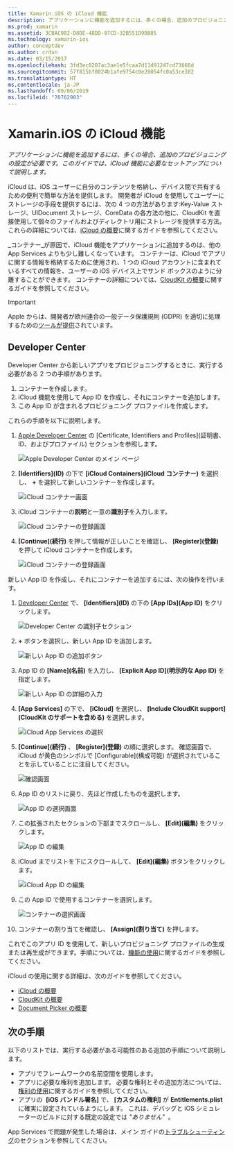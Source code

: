 ```yaml
---
title: Xamarin.iOS の iCloud 機能
description: アプリケーションに機能を追加するには、多くの場合、追加のプロビジョニングの設定が必要です。 このガイドでは、iCloud 機能に必要なセットアップについて説明します。
ms.prod: xamarin
ms.assetid: 3CBAC982-D8DE-48DD-97CD-32B551D9DB85
ms.technology: xamarin-ios
author: conceptdev
ms.author: crdun
ms.date: 03/15/2017
ms.openlocfilehash: 3fd3ec0207ac3ae1e5fcaa7d11d91247cd73666d
ms.sourcegitcommit: 57f815bf0024b1afe9754c0e28054fc0a53ce302
ms.translationtype: HT
ms.contentlocale: ja-JP
ms.lasthandoff: 09/06/2019
ms.locfileid: "70762903"
---
```

# <a name="icloud-capabilities-in-xamarinios"></a>Xamarin.iOS の iCloud 機能

_アプリケーションに機能を追加するには、多くの場合、追加のプロビジョニングの設定が必要です。このガイドでは、iCloud 機能に必要なセットアップについて説明します。_

iCloud は、iOS ユーザーに自分のコンテンツを格納し、デバイス間で共有するための便利で簡単な方法を提供します。 開発者が iCloud を使用してユーザーにストレージの手段を提供するには、次の 4 つの方法があります:Key-Value ストレージ、UIDocument ストレージ、CoreData の各方法の他に、CloudKit を直接使用して個々のファイルおよびディレクトリ用にストレージを提供する方法。 これらの詳細については、[iCloud の概要](~/ios/data-cloud/introduction-to-icloud.md)に関するガイドを参照してください。

_コンテナー_が原因で、iCloud 機能をアプリケーションに追加するのは、他の App Services よりも少し難しくなっています。 コンテナーは、iCloud でアプリに関する情報を格納するために使用され、1 つの iCloud アカウントに含まれているすべての情報を、ユーザーの iOS デバイス上でサンド ボックスのように分離することができます。 コンテナーの詳細については、[CloudKit の概要](~/ios/data-cloud/intro-to-cloudkit.md)に関するガイドを参照してください。

> [!IMPORTANT]
> Apple からは、開発者が欧州連合の一般データ保護規則 (GDPR) を適切に処理するための[ツールが提供](https://developer.apple.com/support/allowing-users-to-manage-data/)されています。

<a name="icloud-developer-center" />

## <a name="developer-center"></a>Developer Center

Developer Center から新しいアプリをプロビジョニングするときに、実行する必要がある 2 つの手順があります。

1. コンテナーを作成します。
2. iCloud 機能を使用して App ID を作成し、それにコンテナーを追加します。
3. この App ID が含まれるプロビジョニング プロファイルを作成します。

これらの手順を以下に説明します。

1. [Apple Developer Center](https://developer.apple.com/account/) の [Certificate, Identifiers and Profiles]\(証明書、ID、およびプロファイル\) セクションを参照します。 
    
     ![Apple Developer Center のメイン ページ](icloud-capabilities-images/image22.png)

2. **[Identifiers]\(ID\)** の下で **[iCloud Containers]\(iCloud コンテナー\)** を選択し、 **+** を選択して新しいコンテナーを作成します。  
    
    ![iCloud コンテナー画面](icloud-capabilities-images/image23.png)

3. iCloud コンテナーの**説明**と一意の**識別子**を入力します。 
    
    ![iCloud コンテナーの登録画面](icloud-capabilities-images/image24.png)

4. **[Continue]\(続行\)** を押して情報が正しいことを確認し、 **[Register]\(登録\)** を押して iCloud コンテナーを作成します。  
    
    ![iCloud コンテナーの登録画面](icloud-capabilities-images/image25.png)

新しい App ID を作成し、それにコンテナーを追加するには、次の操作を行います。

1. [Developer Center](https://developer.apple.com/account/) で、 **[Identifiers]\(ID\)** の下の **[App IDs]\(App ID\)** をクリックします。 
    
    ![Developer Center の識別子セクション](icloud-capabilities-images/image26.png)

2. **+** ボタンを選択し、新しい App ID を追加します。 
    
    ![新しい App ID の追加ボタン](icloud-capabilities-images/image27.png)

3. App ID の **[Name]\(名前\)** を入力し、 **[Explicit App ID]\(明示的な App ID\)** を指定します。
    
    ![新しい App ID の詳細の入力](icloud-capabilities-images/image28.png)

4. **[App Services]** の下で、 **[iCloud]** を選択し、 **[Include CloudKit support]\(CloudKit のサポートを含める\)** を選択します。
    
    ![iCloud App Services の選択](icloud-capabilities-images/image29.png)

5. **[Continue]\(続行\)** 、 **[Register]\(登録\)** の順に選択します。 確認画面で、iCloud が黄色のシンボルで [Configurable]\(構成可能\) が選択されていることを示していることに注目してください。   
    
    ![確認画面](icloud-capabilities-images/image30.png)

6. App ID のリストに戻り、先ほど作成したものを選択します。 
    
    ![App ID の選択画面](icloud-capabilities-images/image31.png)

7. この拡張されたセクションの下部までスクロールし、 **[Edit]\(編集\)** をクリックします。
    
    ![App ID の編集](icloud-capabilities-images/image32.png)

8. iCloud までリストを下にスクロールして、 **[Edit]\(編集\)** ボタンをクリックします。  
    
    ![iCloud App ID の編集](icloud-capabilities-images/image33.png)

9. この App ID で使用するコンテナーを選択します。  
    
    ![コンテナーの選択画面](icloud-capabilities-images/image34.png)

10. コンテナーの割り当てを確認し、 **[Assign]\(割り当て\)** を押します。

これでこのアプリ ID を使用して、新しいプロビジョニング プロファイルの生成または再生成ができます。手順については、[機能の使用](~/ios/deploy-test/provisioning/capabilities/index.md)に関するガイドを参照してください。 

iCloud の使用に関する詳細は、次のガイドを参照してください。

* [iCloud の概要](~/ios/data-cloud/introduction-to-icloud.md)
* [CloudKit の概要](~/ios/data-cloud/intro-to-cloudkit.md)
* [Document Picker の概要](~/ios/platform/document-picker.md)

## <a name="next-steps"></a>次の手順

以下のリストでは、実行する必要がある可能性のある追加の手順について説明します。

* アプリでフレームワークの名前空間を使用します。
* アプリに必要な権利を追加します。 必要な権利とその追加方法については、[権利の使用](~/ios/deploy-test/provisioning/entitlements.md)に関するガイドを参照してください。
* アプリの  **[iOS バンドル署名]** で、 **[カスタムの権利]** が **Entitlements.plist** に確実に設定されているようにします。 これは、デバッグと iOS シミュレーターのビルドに対する既定の設定では _"ありません"_  。

App Services で問題が発生した場合は、メイン ガイドの[トラブルシューティング](~/ios/deploy-test/provisioning/capabilities/index.md)のセクションを参照してください。
